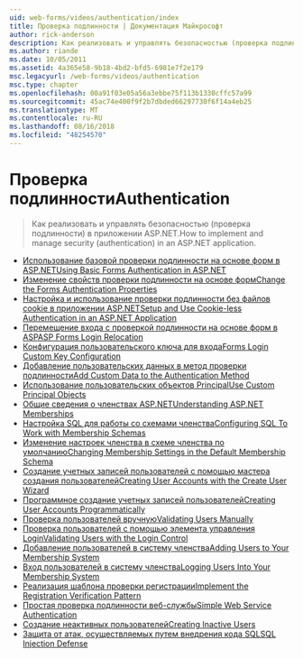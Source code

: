```yaml
---
uid: web-forms/videos/authentication/index
title: Проверка подлинности | Документация Майкрософт
author: rick-anderson
description: Как реализовать и управлять безопасностью (проверка подлинности) в приложении ASP.NET.
ms.author: riande
ms.date: 10/05/2011
ms.assetid: 4a365e58-9b18-4bd2-bfd5-6981e7f2e179
msc.legacyurl: /web-forms/videos/authentication
msc.type: chapter
ms.openlocfilehash: 00a91f03e05a56a3ebbe75f113b1330cffc57a99
ms.sourcegitcommit: 45ac74e400f9f2b7dbded66297730f6f14a4eb25
ms.translationtype: MT
ms.contentlocale: ru-RU
ms.lasthandoff: 08/16/2018
ms.locfileid: "48254570"
---
```

<a name="authentication"></a><span data-ttu-id="6c61a-103">Проверка подлинности</span><span class="sxs-lookup"><span data-stu-id="6c61a-103">Authentication</span></span>
====================
> <span data-ttu-id="6c61a-104">Как реализовать и управлять безопасностью (проверка подлинности) в приложении ASP.NET.</span><span class="sxs-lookup"><span data-stu-id="6c61a-104">How to implement and manage security (authentication) in an ASP.NET application.</span></span>


- [<span data-ttu-id="6c61a-105">Использование базовой проверки подлинности на основе форм в ASP.NET</span><span class="sxs-lookup"><span data-stu-id="6c61a-105">Using Basic Forms Authentication in ASP.NET</span></span>](using-basic-forms-authentication-in-aspnet.md)
- [<span data-ttu-id="6c61a-106">Изменение свойств проверки подлинности на основе форм</span><span class="sxs-lookup"><span data-stu-id="6c61a-106">Change the Forms Authentication Properties</span></span>](how-to-change-the-forms-authentication-properties.md)
- [<span data-ttu-id="6c61a-107">Настройка и использование проверки подлинности без файлов cookie в приложении ASP.NET</span><span class="sxs-lookup"><span data-stu-id="6c61a-107">Setup and Use Cookie-less Authentication in an ASP.NET Application</span></span>](how-to-setup-and-use-cookie-less-authentication-in-an-aspnet-application.md)
- [<span data-ttu-id="6c61a-108">Перемещение входа с проверкой подлинности на основе форм в ASP</span><span class="sxs-lookup"><span data-stu-id="6c61a-108">ASP Forms Login Relocation</span></span>](asp-forms-login-relocation.md)
- [<span data-ttu-id="6c61a-109">Конфигурация пользовательского ключа для входа</span><span class="sxs-lookup"><span data-stu-id="6c61a-109">Forms Login Custom Key Configuration</span></span>](forms-login-custom-key-configuration.md)
- [<span data-ttu-id="6c61a-110">Добавление пользовательских данных в метод проверки подлинности</span><span class="sxs-lookup"><span data-stu-id="6c61a-110">Add Custom Data to the Authentication Method</span></span>](add-custom-data-to-the-authentication-method.md)
- [<span data-ttu-id="6c61a-111">Использование пользовательских объектов Principal</span><span class="sxs-lookup"><span data-stu-id="6c61a-111">Use Custom Principal Objects</span></span>](use-custom-principal-objects.md)
- [<span data-ttu-id="6c61a-112">Общие сведения о членствах ASP.NET</span><span class="sxs-lookup"><span data-stu-id="6c61a-112">Understanding ASP.NET Memberships</span></span>](understanding-aspnet-memberships.md)
- [<span data-ttu-id="6c61a-113">Настройка SQL для работы со схемами членства</span><span class="sxs-lookup"><span data-stu-id="6c61a-113">Configuring SQL To Work with Membership Schemas</span></span>](configuring-sql-to-work-with-membership-schemas.md)
- [<span data-ttu-id="6c61a-114">Изменение настроек членства в схеме членства по умолчанию</span><span class="sxs-lookup"><span data-stu-id="6c61a-114">Changing Membership Settings in the Default Membership Schema</span></span>](changing-membership-settings-in-the-default-membership-schema.md)
- [<span data-ttu-id="6c61a-115">Создание учетных записей пользователей с помощью мастера создания пользователей</span><span class="sxs-lookup"><span data-stu-id="6c61a-115">Creating User Accounts with the Create User Wizard</span></span>](creating-user-accounts-with-the-create-user-wizard.md)
- [<span data-ttu-id="6c61a-116">Программное создание учетных записей пользователей</span><span class="sxs-lookup"><span data-stu-id="6c61a-116">Creating User Accounts Programmatically</span></span>](creating-user-accounts-programmatically.md)
- [<span data-ttu-id="6c61a-117">Проверка пользователей вручную</span><span class="sxs-lookup"><span data-stu-id="6c61a-117">Validating Users Manually</span></span>](validating-users-manually.md)
- [<span data-ttu-id="6c61a-118">Проверка пользователей с помощью элемента управления Login</span><span class="sxs-lookup"><span data-stu-id="6c61a-118">Validating Users with the Login Control</span></span>](validating-users-with-the-login-control.md)
- [<span data-ttu-id="6c61a-119">Добавление пользователей в систему членства</span><span class="sxs-lookup"><span data-stu-id="6c61a-119">Adding Users to Your Membership System</span></span>](adding-users-to-your-membership-system.md)
- [<span data-ttu-id="6c61a-120">Вход пользователей в систему членства</span><span class="sxs-lookup"><span data-stu-id="6c61a-120">Logging Users Into Your Membership System</span></span>](logging-users-into-your-membership-system.md)
- [<span data-ttu-id="6c61a-121">Реализация шаблона проверки регистрации</span><span class="sxs-lookup"><span data-stu-id="6c61a-121">Implement the Registration Verification Pattern</span></span>](implement-the-registration-verification-pattern.md)
- [<span data-ttu-id="6c61a-122">Простая проверка подлинности веб-службы</span><span class="sxs-lookup"><span data-stu-id="6c61a-122">Simple Web Service Authentication</span></span>](simple-web-service-authentication.md)
- [<span data-ttu-id="6c61a-123">Создание неактивных пользователей</span><span class="sxs-lookup"><span data-stu-id="6c61a-123">Creating Inactive Users</span></span>](creating-inactive-users.md)
- [<span data-ttu-id="6c61a-124">Защита от атак, осуществляемых путем внедрения кода SQL</span><span class="sxs-lookup"><span data-stu-id="6c61a-124">SQL Injection Defense</span></span>](sql-injection-defense.md)
